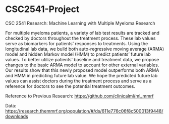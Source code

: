 # CSC2541-Project
CSC 2541 Research: Machine Learning with Multiple Myeloma Research

For multiple myeloma patients, a variety of lab test results are tracked and checked
by doctors throughout the treatment process. These lab values serve as biomarkers
for patients’ responses to treatments. Using the longitudinal lab data, we build
both auto-regressive moving average (ARMA) model and hidden Markov model
(HMM) to predict patients’ future lab values. To better utilize patients’ baseline and
treatment data, we propose changes to the basic ARMA model to account for other
external variables. Our results show that this newly proposed model outperforms
both ARMA and HMM in predicting future lab value. We hope the predicted future
lab values can assist doctors during the treatment process and serve as a reference
for doctors to see the potential treatment outcomes.    

Reference to Previous Research:
https://github.com/clinicalml/ml_mmrf

Data:
https://research.themmrf.org/population/#/ds/611e776c06f8c500013f9448/downloads
